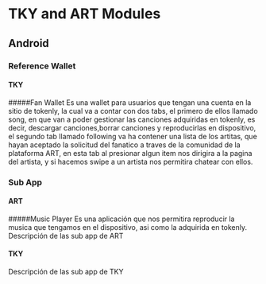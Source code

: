 # TKY and ART Modules

## Android

### Reference Wallet
#### TKY
#####Fan Wallet
Es una wallet para usuarios que tengan una cuenta en la sitio de tokenly, la cual va a contar con dos tabs, el primero de ellos llamado song,  en que van a poder gestionar las canciones adquiridas en tokenly, es decir, descargar canciones,borrar canciones y reproducirlas en dispositivo, el segundo tab llamado following va ha contener una lista de los artitas, que hayan aceptado la solicitud del fanatico a traves de la comunidad de la plataforma ART, en esta tab al presionar algun item nos dirigira a la pagina del artista, y si hacemos swipe a un artista nos permitira chatear con ellos.

### Sub App
#### ART
#####Music Player
Es una aplicación que nos permitira reproducir la musica que tengamos en el dispositivo, asi como la adquirida en tokenly.
Descripción de las sub app de ART
#### TKY
Descripción de las sub app de TKY
